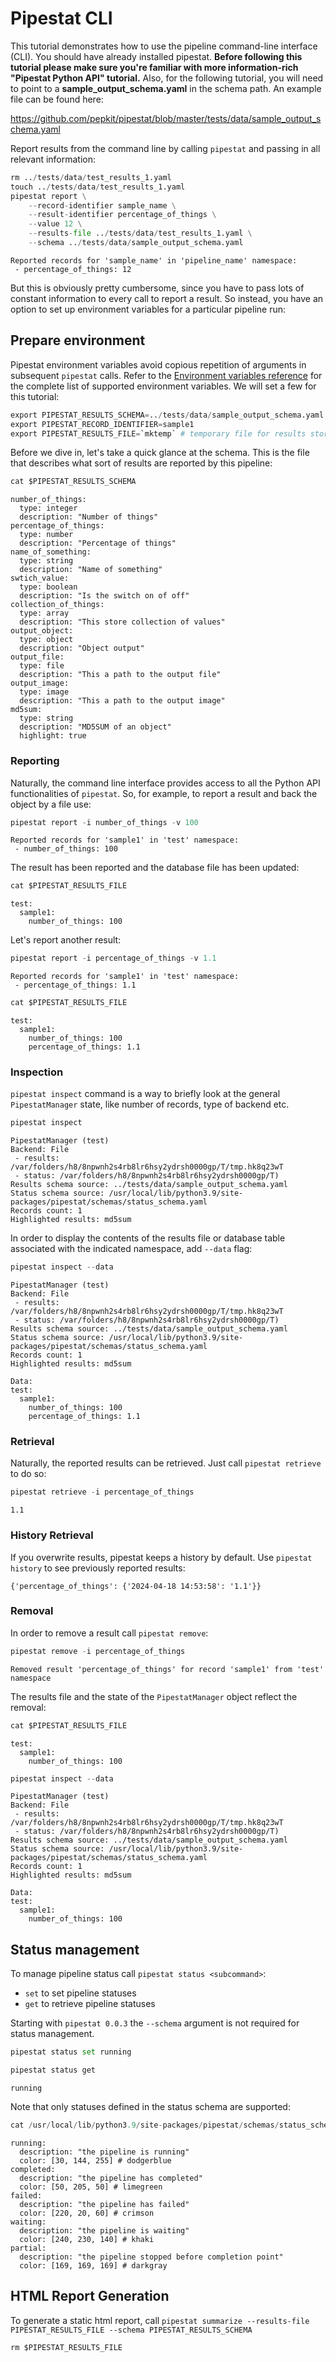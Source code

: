# Pipestat CLI

This tutorial demonstrates how to use the pipeline command-line interface (CLI). You should have already installed pipestat. **Before following this tutorial please make sure you're familiar with more information-rich "Pipestat Python API" tutorial.** 
Also, for the following tutorial, you will need to point to a **sample_output_schema.yaml** in the schema path. An example file can be found here:

https://github.com/pepkit/pipestat/blob/master/tests/data/sample_output_schema.yaml

Report results from the command line by calling `pipestat` and passing in all relevant information:


```python
rm ../tests/data/test_results_1.yaml
touch ../tests/data/test_results_1.yaml
pipestat report \
    --record-identifier sample_name \
    --result-identifier percentage_of_things \
    --value 12 \
    --results-file ../tests/data/test_results_1.yaml \
    --schema ../tests/data/sample_output_schema.yaml
```

    Reported records for 'sample_name' in 'pipeline_name' namespace:
     - percentage_of_things: 12


But this is obviously pretty cumbersome, since you have to pass lots of constant information to every call to report a result. So instead, you have an option to set up environment variables for a particular pipeline run:

## Prepare environment

Pipestat environment variables avoid copious repetition of arguments in subsequent `pipestat` calls. Refer to the [Environment variables reference](http://pipestat.databio.org/en/latest/env_vars/) for the complete list of supported environment variables. We will set a few for this tutorial:


```python
export PIPESTAT_RESULTS_SCHEMA=../tests/data/sample_output_schema.yaml
export PIPESTAT_RECORD_IDENTIFIER=sample1
export PIPESTAT_RESULTS_FILE=`mktemp` # temporary file for results storage
```

Before we dive in, let's take a quick glance at the schema. This is the file that describes what sort of results are reported by this pipeline:


```python
cat $PIPESTAT_RESULTS_SCHEMA
```

    number_of_things:
      type: integer
      description: "Number of things"
    percentage_of_things:
      type: number
      description: "Percentage of things"
    name_of_something:
      type: string
      description: "Name of something"
    swtich_value:
      type: boolean
      description: "Is the switch on of off"
    collection_of_things:
      type: array
      description: "This store collection of values"
    output_object:
      type: object
      description: "Object output"
    output_file:
      type: file
      description: "This a path to the output file"
    output_image:
      type: image
      description: "This a path to the output image"
    md5sum:
      type: string
      description: "MD5SUM of an object"
      highlight: true


### Reporting

Naturally, the command line interface provides access to all the Python API functionalities of `pipestat`. So, for example, to report a result and back the object by a file use:


```python
pipestat report -i number_of_things -v 100
```

    Reported records for 'sample1' in 'test' namespace:
     - number_of_things: 100


The result has been reported and the database file has been updated:


```python
cat $PIPESTAT_RESULTS_FILE
```

    test:
      sample1:
        number_of_things: 100


Let's report another result:


```python
pipestat report -i percentage_of_things -v 1.1
```

    Reported records for 'sample1' in 'test' namespace:
     - percentage_of_things: 1.1



```python
cat $PIPESTAT_RESULTS_FILE
```

    test:
      sample1:
        number_of_things: 100
        percentage_of_things: 1.1


### Inspection

`pipestat inspect` command is a way to briefly look at the general `PipestatManager` state, like number of records, type of backend etc.


```python
pipestat inspect
```

    
    
    PipestatManager (test)
    Backend: File 
     - results: /var/folders/h8/8npwnh2s4rb8lr6hsy2ydrsh0000gp/T/tmp.hk8q23wT
     - status: /var/folders/h8/8npwnh2s4rb8lr6hsy2ydrsh0000gp/T)
    Results schema source: ../tests/data/sample_output_schema.yaml
    Status schema source: /usr/local/lib/python3.9/site-packages/pipestat/schemas/status_schema.yaml
    Records count: 1
    Highlighted results: md5sum


In order to display the contents of the results file or database table associated with the indicated namespace, add `--data` flag:


```python
pipestat inspect --data
```

    
    
    PipestatManager (test)
    Backend: File 
     - results: /var/folders/h8/8npwnh2s4rb8lr6hsy2ydrsh0000gp/T/tmp.hk8q23wT
     - status: /var/folders/h8/8npwnh2s4rb8lr6hsy2ydrsh0000gp/T)
    Results schema source: ../tests/data/sample_output_schema.yaml
    Status schema source: /usr/local/lib/python3.9/site-packages/pipestat/schemas/status_schema.yaml
    Records count: 1
    Highlighted results: md5sum
    
    Data:
    test:
      sample1:
        number_of_things: 100
        percentage_of_things: 1.1


### Retrieval

Naturally, the reported results can be retrieved. Just call `pipestat retrieve` to do so:


```python
pipestat retrieve -i percentage_of_things
```

    1.1


### History Retrieval

If you overwrite results, pipestat keeps a history by default.
Use `pipestat history` to see previously reported results:

`{'percentage_of_things': {'2024-04-18 14:53:58': '1.1'}}`


### Removal

In order to remove a result call `pipestat remove`:


```python
pipestat remove -i percentage_of_things
```

    Removed result 'percentage_of_things' for record 'sample1' from 'test' namespace


The results file and the state of the `PipestatManager` object reflect the removal:


```python
cat $PIPESTAT_RESULTS_FILE
```

    test:
      sample1:
        number_of_things: 100



```python
pipestat inspect --data
```

    
    
    PipestatManager (test)
    Backend: File 
     - results: /var/folders/h8/8npwnh2s4rb8lr6hsy2ydrsh0000gp/T/tmp.hk8q23wT
     - status: /var/folders/h8/8npwnh2s4rb8lr6hsy2ydrsh0000gp/T)
    Results schema source: ../tests/data/sample_output_schema.yaml
    Status schema source: /usr/local/lib/python3.9/site-packages/pipestat/schemas/status_schema.yaml
    Records count: 1
    Highlighted results: md5sum
    
    Data:
    test:
      sample1:
        number_of_things: 100


## Status management

To manage pipeline status call `pipestat status <subcommand>`:

- `set` to set pipeline statuses
- `get` to retrieve pipeline statuses

Starting with `pipestat 0.0.3` the `--schema` argument is not required for status management.


```python
pipestat status set running
```


```python
pipestat status get
```

    running


Note that only statuses defined in the status schema are supported:


```python
cat /usr/local/lib/python3.9/site-packages/pipestat/schemas/status_schema.yaml
```

    running:
      description: "the pipeline is running"
      color: [30, 144, 255] # dodgerblue
    completed:
      description: "the pipeline has completed"
      color: [50, 205, 50] # limegreen
    failed:
      description: "the pipeline has failed"
      color: [220, 20, 60] # crimson
    waiting:
      description: "the pipeline is waiting"
      color: [240, 230, 140] # khaki
    partial:
      description: "the pipeline stopped before completion point"
      color: [169, 169, 169] # darkgray


## HTML Report Generation

To generate a static html report, call `pipestat summarize --results-file PIPESTAT_RESULTS_FILE --schema PIPESTAT_RESULTS_SCHEMA`


```python
rm $PIPESTAT_RESULTS_FILE
```
